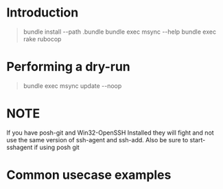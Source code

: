 # Introduction

> bundle install --path .bundle
> bundle exec msync --help
> bundle exec rake rubocop

# Performing a dry-run
> bundle exec msync update --noop


# NOTE
If you have posh-git and Win32-OpenSSH Installed they will fight and not use the same version of ssh-agent and ssh-add.  Also be sure to start-sshagent if using posh git


# Common usecase examples
